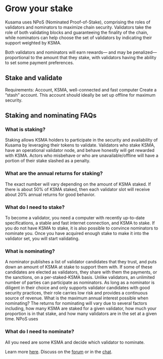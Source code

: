 # Grow your stake

Kusama uses NPoS (Nominated Proof-of-Stake), comprising the roles of validators and nominators to maximize chain security. Validators take the role of both validating blocks and guaranteeing the finality of the chain, while nominators can help choose the set of validators by indicating their support weighted by KSMA. 

Both validators and nominators will earn rewards— and may be penalized—proportional to the amount that they stake, with validators having the ability to set some payment preferences.

## Stake and validate
Requirements: Account, KSMA, well-connected and fast computer
Create a “stash” account. This account should ideally be set up offline for maximum security.

## Staking and nominating FAQs
### What is staking?
Staking allows KSMA holders to participate in the security and availability of Kusama by leveraging their tokens to validate. Validators who stake KSMA, have an operational validator node, and behave honestly will get rewarded with KSMA. Actors who misbehave or who are unavailable/offline will have a portion of their stake slashed as a penalty.

### What are the annual returns for staking?
The exact number will vary depending on the amount of KSMA staked. If there is about 50% of KSMA staked, then each validator slot will receive about 20% annual returns for good behavior.

### What do I need to stake?
To become a validator, you need a computer with recently up-to-date specifications, a stable and fast internet connection, and KSMA to stake. If you do not have KSMA to stake, it is also possible to convince nominators to nominate you. Once you have acquired enough stake to make it into the validator set, you will start validating.

### What is nominating?
A nominator publishes a list of validator candidates that they trust, and puts down an amount of KSMA at stake to support them with. If some of these candidates are elected as validators, they share with them the payments, or the sanctions, on a per-staked-KSMA basis. Unlike validators, an unlimited number of parties can participate as nominators. As long as a nominator is diligent in their choice and only supports validator candidates with good security practices, their role carries low risk and provides a continuous source of revenue.
What is the maximum annual interest possible when nominating?
The returns for nominating will vary due to several factors including, how many KSMA are staked for a given validator, how much your proportion is in that stake, and how many validators are in the set at a given time. NPoS uses 

### What do I need to nominate?
All you need are some KSMA and decide which validator to nominate.

Learn more [here](https://medium.com/web3foundation/how-nominated-proof-of-stake-will-work-in-polkadot-377d70c6bd43).
Discuss on the [forum](https://forum.kusama.network/) or in the [chat](https://riot.im/app/#/room/#kusamawatercooler:polkadot.builders).